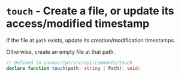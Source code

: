 # `touch` - Create a file, or update its access/modified timestamp

If the file at `path` exists, update its creation/modification timestamps.

Otherwise, create an empty file at that path.

```ts
// Defined in yavascript/src/api/commands/touch
declare function touch(path: string | Path): void;
```
